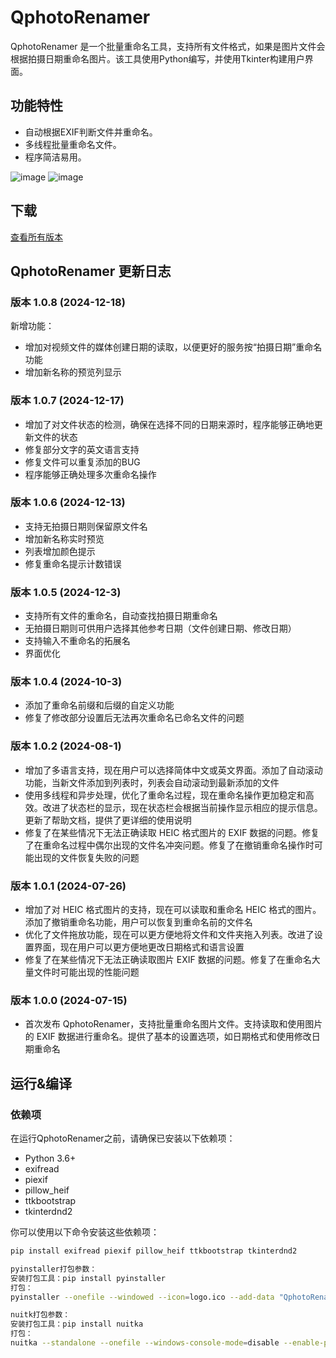 # QphotoRenamer

QphotoRenamer 是一个批量重命名工具，支持所有文件格式，如果是图片文件会根据拍摄日期重命名图片。该工具使用Python编写，并使用Tkinter构建用户界面。

## 功能特性

- 自动根据EXIF判断文件并重命名。
- 多线程批量重命名文件。
- 程序简洁易用。

![image](https://github.com/user-attachments/assets/23af7394-725e-41ba-b416-737c47f231e8)
![image](https://github.com/user-attachments/assets/48b9365a-c6b3-426a-9fe1-57f08d71f548)

## 下载
[查看所有版本](https://github.com/Qwejay/QphotoRenamer/releases)

## QphotoRenamer 更新日志
### 版本 1.0.8 (2024-12-18)
新增功能：
- 增加对视频文件的媒体创建日期的读取，以便更好的服务按“拍摄日期”重命名功能
- 增加新名称的预览列显示

### 版本 1.0.7 (2024-12-17)
- 增加了对文件状态的检测，确保在选择不同的日期来源时，程序能够正确地更新文件的状态
- 修复部分文字的英文语言支持
- 修复文件可以重复添加的BUG
- 程序能够正确处理多次重命名操作
    
### 版本 1.0.6 (2024-12-13)
- 支持无拍摄日期则保留原文件名
- 增加新名称实时预览
- 列表增加颜色提示
- 修复重命名提示计数错误

### 版本 1.0.5 (2024-12-3)
- 支持所有文件的重命名，自动查找拍摄日期重命名
- 无拍摄日期则可供用户选择其他参考日期（文件创建日期、修改日期）
- 支持输入不重命名的拓展名
- 界面优化

### 版本 1.0.4 (2024-10-3)
- 添加了重命名前缀和后缀的自定义功能
- 修复了修改部分设置后无法再次重命名已命名文件的问题

### 版本 1.0.2 (2024-08-1)
- 增加了多语言支持，现在用户可以选择简体中文或英文界面。添加了自动滚动功能，当新文件添加到列表时，列表会自动滚动到最新添加的文件
- 使用多线程和异步处理，优化了重命名过程，现在重命名操作更加稳定和高效。改进了状态栏的显示，现在状态栏会根据当前操作显示相应的提示信息。更新了帮助文档，提供了更详细的使用说明
- 修复了在某些情况下无法正确读取 HEIC 格式图片的 EXIF 数据的问题。修复了在重命名过程中偶尔出现的文件名冲突问题。修复了在撤销重命名操作时可能出现的文件恢复失败的问题

### 版本 1.0.1 (2024-07-26)
- 增加了对 HEIC 格式图片的支持，现在可以读取和重命名 HEIC 格式的图片。添加了撤销重命名功能，用户可以恢复到重命名前的文件名
- 优化了文件拖放功能，现在可以更方便地将文件和文件夹拖入列表。改进了设置界面，现在用户可以更方便地更改日期格式和语言设置
- 修复了在某些情况下无法正确读取图片 EXIF 数据的问题。修复了在重命名大量文件时可能出现的性能问题

### 版本 1.0.0 (2024-07-15)
- 首次发布 QphotoRenamer，支持批量重命名图片文件。支持读取和使用图片的 EXIF 数据进行重命名。提供了基本的设置选项，如日期格式和使用修改日期重命名

## 运行&编译
### 依赖项

在运行QphotoRenamer之前，请确保已安装以下依赖项：

- Python 3.6+
- exifread
- piexif
- pillow_heif
- ttkbootstrap
- tkinterdnd2

你可以使用以下命令安装这些依赖项：

```bash
pip install exifread piexif pillow_heif ttkbootstrap tkinterdnd2

pyinstaller打包参数：
安装打包工具：pip install pyinstaller
打包：
pyinstaller --onefile --windowed --icon=logo.ico --add-data "QphotoRenamer.ini;." --add-data "logo.ico;." --add-data "tkdnd;tkdnd" QphotoRenamer.py

nuitk打包参数：
安装打包工具：pip install nuitka
打包：
nuitka --standalone --onefile --windows-console-mode=disable --enable-plugin=tk-inter --include-package=exifread --include-package=piexif --include-package=pillow_heif --include-package=ttkbootstrap --include-package=tkinterdnd2 --include-data-file=QphotoRenamer.ini=QphotoRenamer.ini --include-data-file=logo.ico=logo.ico --windows-icon-from-ico=logo.ico QphotoRenamer.py
